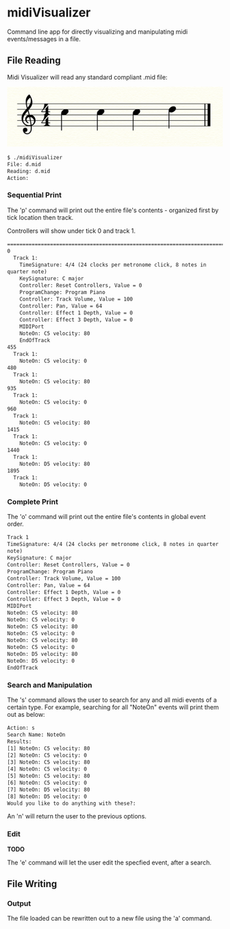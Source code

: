 # midiVisualizer
Command line app for directly visualizing and manipulating midi events/messages in a file.

## File Reading

Midi Visualizer will read any standard compliant .mid file: 

![alt-text](https://github.com/jaredheddinger/midiVisualizer/blob/master/Resources/SampleScore.png)
```
$ ./midiVisualizer 
File: d.mid
Reading: d.mid
Action:
```

### Sequential Print 
The 'p' command will print out the entire file's contents - organized first by tick location then track. 

Controllers will show under tick 0 and track 1. 

```
================================================================================
0    
  Track 1:
    TimeSignature: 4/4 (24 clocks per metronome click, 8 notes in quarter note)
    KeySignature: C major
    Controller: Reset Controllers, Value = 0
    ProgramChange: Program Piano
    Controller: Track Volume, Value = 100
    Controller: Pan, Value = 64
    Controller: Effect 1 Depth, Value = 0
    Controller: Effect 3 Depth, Value = 0
    MIDIPort
    NoteOn: C5 velocity: 80
    EndOfTrack
455 
  Track 1:
    NoteOn: C5 velocity: 0
480 
  Track 1:
    NoteOn: C5 velocity: 80
935 
  Track 1:
    NoteOn: C5 velocity: 0
960 
  Track 1:
    NoteOn: C5 velocity: 80
1415
  Track 1:
    NoteOn: C5 velocity: 0
1440
  Track 1:
    NoteOn: D5 velocity: 80
1895
  Track 1:
    NoteOn: D5 velocity: 0
```

### Complete Print 

The 'o' command will print out the entire file's contents in global event order. 

```
Track 1
TimeSignature: 4/4 (24 clocks per metronome click, 8 notes in quarter note)
KeySignature: C major
Controller: Reset Controllers, Value = 0
ProgramChange: Program Piano
Controller: Track Volume, Value = 100
Controller: Pan, Value = 64
Controller: Effect 1 Depth, Value = 0
Controller: Effect 3 Depth, Value = 0
MIDIPort
NoteOn: C5 velocity: 80
NoteOn: C5 velocity: 0
NoteOn: C5 velocity: 80
NoteOn: C5 velocity: 0
NoteOn: C5 velocity: 80
NoteOn: C5 velocity: 0
NoteOn: D5 velocity: 80
NoteOn: D5 velocity: 0
EndOfTrack

```

### Search and Manipulation

The 's' command allows the user to search for any and all midi events of a certain type. For example, searching for all "NoteOn" events will print them out as below: 

```
Action: s
Search Name: NoteOn
Results: 
[1] NoteOn: C5 velocity: 80
[2] NoteOn: C5 velocity: 0
[3] NoteOn: C5 velocity: 80
[4] NoteOn: C5 velocity: 0
[5] NoteOn: C5 velocity: 80
[6] NoteOn: C5 velocity: 0
[7] NoteOn: D5 velocity: 80
[8] NoteOn: D5 velocity: 0
Would you like to do anything with these?: 
```

An 'n' will return the user to the previous options. 

### Edit 

**TODO**

The 'e' command will let the user edit the specfied event, after a search. 

## File Writing 

### Output 

The file loaded can be rewritten out to a new file using the 'a' command. 
